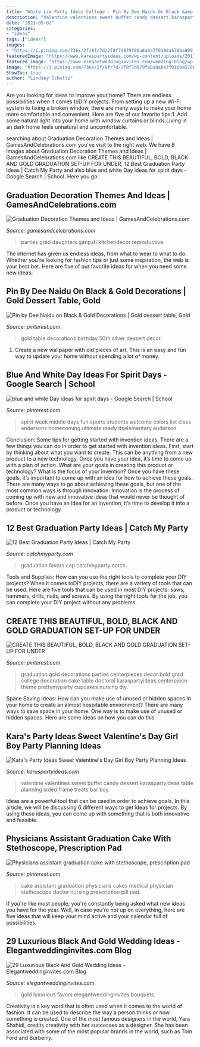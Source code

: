 ```yaml
---
title: "White Lie Party Ideas College - Pin By Dee Naidu On Black &amp; Gold Decorations"
description: "Valentine valentines sweet buffet candy dessert karaspartyideas table planning sided frame treats bar boy"
date: "2023-05-02"
categories:
- "ideas"
tags: ["ideas"]
images:
- "https://i.pinimg.com/736x/2f/8f/7d/2f8f7d879f80a8aba7f0180a578ba809.jpg"
featuredImage: "https://www.karaspartyideas.com/wp-content/uploads/2013/01/2012-02-06-15.22.15_600x900.jpg"
featured_image: "https://www.elegantweddinginvites.com/wedding-blog/wp-content/uploads/2016/05/vintage-black-and-gold-wedding-favoes-.jpg"
image: "https://i.pinimg.com/736x/2f/8f/7d/2f8f7d879f80a8aba7f0180a578ba809.jpg"
ShowToc: true
author: "Lindsey Schultz"
---
```



Are you looking for ideas to improve your home? There are endless possibilities when it comes toDIY projects. From setting up a new Wi-Fi system to fixing a broken window, there are many ways to make your home more comfortable and convenient. Here are five of our favorite tips:1. Add some natural light into your home with window curtains or blinds.Living in an dark home feels unnatural and uncomfortable.

	

		
searching about Graduation Decoration Themes and Ideas | GamesAndCelebrations.com you've visit to the right web. We have 8 Images about Graduation Decoration Themes and Ideas | GamesAndCelebrations.com like CREATE THIS BEAUTIFUL, BOLD, BLACK AND GOLD GRADUATION SET-UP FOR UNDER, 12 Best Graduation Party Ideas | Catch My Party and also blue and white Day ideas for spirit days - Google Search | School. Here you go:
		
    
## Graduation Decoration Themes And Ideas | GamesAndCelebrations.com

<img loading=lazy src="https://www.gamesandcelebrations.com/wp-content/uploads/2017/03/Graduation-Decorations.jpg" onerror="this.onerror=null;this.src='https://tse1.mm.bing.net/th?id=OIP.IfYv3gnFRV0aDjTg9V_IkgHaFj&amp;pid=15.1';" alt="Graduation Decoration Themes and Ideas | GamesAndCelebrations.com">

_Source: gamesandcelebrations.com_

>parties grad daughters ganpati kitchendecor reproductive. 

	

The internet has given us endless ideas, from what to wear to what to do. Whether you're looking for fashion tips or just some inspiration, the web is your best bet. Here are five of our favorite ideas for when you need some new ideas: 

    
## Pin By Dee Naidu On Black &amp; Gold Decorations | Gold Dessert Table, Gold

<img loading=lazy src="https://i.pinimg.com/736x/2f/8f/7d/2f8f7d879f80a8aba7f0180a578ba809.jpg" onerror="this.onerror=null;this.src='https://tse3.mm.bing.net/th?id=OIP.hb8Ar4McFuQoLt0_uDYfSQHaI_&amp;pid=15.1';" alt="Pin by Dee Naidu on Black &amp; Gold Decorations | Gold dessert table, Gold">

_Source: pinterest.com_

>gold table decorations birthday 50th silver dessert decor. 

	

1. Create a new wallpaper with old pieces of art. This is an easy and fun way to update your home without spending a lot of money.

    
## Blue And White Day Ideas For Spirit Days - Google Search | School

<img loading=lazy src="https://i.pinimg.com/originals/4f/65/7d/4f657d43935d8f8d1aa35e17ac37cbf0.jpg" onerror="this.onerror=null;this.src='https://tse3.mm.bing.net/th?id=OIP.lugHj4dmZIVduMCy6QYKjAAAAA&amp;pid=15.1';" alt="blue and white Day ideas for spirit days - Google Search | School">

_Source: pinterest.com_

>spirit week middle days fun sports students welcome colors list class andersons homecoming ultimate ready itselementary anderson. 

	

Conclusion: Some tips for getting started with invention ideas.
There are a few things you can do in order to get started with invention ideas. First, start by thinking about what you want to create. This can be anything from a new product to a new technology. Once you have your idea, it’s time to come up with a plan of action. What are your goals in creating this product or technology? What is the focus of your invention? Once you have these goals, it’s important to come up with an idea for how to achieve these goals. There are many ways to go about achieving these goals, but one of the most common ways is through innovation. Innovation is the process of coming up with new and innovative ideas that would never be thought of before. Once you have an idea for an invention, it’s time to develop it into a product or technology.

    
## 12 Best Graduation Party Ideas | Catch My Party

<img loading=lazy src="https://photos-cdn.catchmyparty.com/BL/2016/05/graduation-party-favors-580x870.jpg" onerror="this.onerror=null;this.src='https://tse1.mm.bing.net/th?id=OIP.B-wwGY12HulCNhTJaWnwdQHaLH&amp;pid=15.1';" alt="12 Best Graduation Party Ideas | Catch My Party">

_Source: catchmyparty.com_

>graduation favors cap catchmyparty catch. 

	

Tools and Supplies: How can you use the right tools to complete your DIY projects?
When it comes toDIY projects, there are a variety of tools that can be used. Here are five tools that can be used in most DIY projects: saws, hammers, drills, nails, and screws. By using the right tools for the job, you can complete your DIY project without any problems.

    
## CREATE THIS BEAUTIFUL, BOLD, BLACK AND GOLD GRADUATION SET-UP FOR UNDER

<img loading=lazy src="https://i.pinimg.com/736x/71/da/ae/71daae33babf85f23adc92cef63a78cc.jpg" onerror="this.onerror=null;this.src='https://tse1.mm.bing.net/th?id=OIP.kNOZIMx6Kxp8vEqElXP63QHaLG&amp;pid=15.1';" alt="CREATE THIS BEAUTIFUL, BOLD, BLACK AND GOLD GRADUATION SET-UP FOR UNDER">

_Source: pinterest.com_

>graduation gold decorations parties centerpieces decor bold grad college decoration cake table doctoral karaspartyideas centerpiece theme prettymyparty cupcakes nursing diy. 

	

Space Saving Ideas: How can you make use of unused or hidden spaces in your home to create an almost hospitable environment?
There are many ways to save space in your home. One way is to make use of unused or hidden spaces. Here are some ideas on how you can do this.

    
## Kara&#039;s Party Ideas Sweet Valentine&#039;s Day Girl Boy Party Planning Ideas

<img loading=lazy src="https://www.karaspartyideas.com/wp-content/uploads/2013/01/2012-02-06-15.22.15_600x900.jpg" onerror="this.onerror=null;this.src='https://tse2.mm.bing.net/th?id=OIP.TkW974cHmLHekogYhfe9_gHaLH&amp;pid=15.1';" alt="Kara&#039;s Party Ideas Sweet Valentine&#039;s Day Girl Boy Party Planning Ideas">

_Source: karaspartyideas.com_

>valentine valentines sweet buffet candy dessert karaspartyideas table planning sided frame treats bar boy. 

	

Ideas are a powerful tool that can be used in order to achieve goals. In this article, we will be discussing 6 different ways to get ideas for projects. By using these ideas, you can come up with something that is both innovative and feasible.

    
## Physicians Assistant Graduation Cake With Stethoscope, Prescription Pad

<img loading=lazy src="https://i.pinimg.com/originals/3f/d6/e1/3fd6e149e34022f73f719ccea245f939.jpg" onerror="this.onerror=null;this.src='https://tse4.mm.bing.net/th?id=OIP.ziUzhWrHuVXbFpBONj70aAHaJ4&amp;pid=15.1';" alt="Physicians assistant graduation cake with stethoscope, prescription pad">

_Source: pinterest.com_

>cake assistant graduation physicians cakes medical physician stethoscope doctor nursing prescription pill pad. 

	

If you're like most people, you're constantly being asked what new ideas you have for the year. Well, in case you're not up on everything, here are five ideas that will keep your mind active and your calendar full of possibilities. 

    
## 29 Luxurious Black And Gold Wedding Ideas - Elegantweddinginvites.com Blog

<img loading=lazy src="https://www.elegantweddinginvites.com/wedding-blog/wp-content/uploads/2016/05/vintage-black-and-gold-wedding-favoes-.jpg" onerror="this.onerror=null;this.src='https://tse1.mm.bing.net/th?id=OIP.dIAepWEl7IRcLuSVGmWtyAHaLH&amp;pid=15.1';" alt="29 Luxurious Black And Gold Wedding Ideas - Elegantweddinginvites.com Blog">

_Source: elegantweddinginvites.com_

>gold luxurious favors elegantweddinginvites bouquets. 

	

Creativity is a key word that is often used when it comes to the world of fashion. It can be used to describe the way a person thinks or how something is created. One of the most famous designers in the world, Yara Shahidi, credits creativity with her successes as a designer. She has been associated with some of the most popular brands in the world, such as Tom Ford and Burberry.

